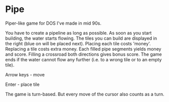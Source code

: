 # Pipe
Piper-like game for DOS I've made in mid 90s.

You have to create a pipeline as long as possible. As soon as you start building, the water starts flowing. The tiles you can build are displayed in the right (blue on will be placed next). Placing each tile costs 'money'. Replacing a tile costs extra money. Each filled pipe segments yields money and score. Filling a crossroad both directions gives bonus score. The game ends if the water cannot flow any further (i.e. to a wrong tile or to an empty tile).

Arrow keys - move

Enter - place tile

The game is turn-based. But every move of the cursor also counts as a turn.
